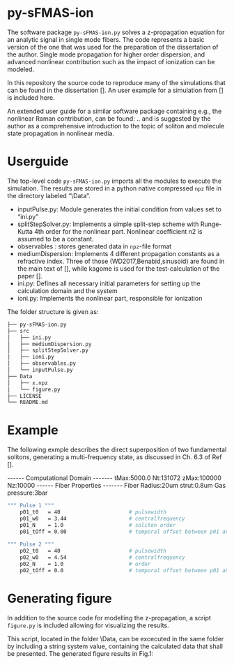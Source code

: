 # py-sFMAS-ion
The software package `py-sFMAS-ion.py` solves a z-propagation equation for an analytic signal in single mode fibers. The code represents a basic version of the one that was used for the preparation of the dissertation of the author. Single mode propagation for higher order dispersion, and advanced nonlinear contribution such as the impact of ionization can be modeled.

In this repository the source code to reproduce many of the simulations that can be found in the dissertation []. An user example for a simulation from [] is included here.

An extended user guide for a similar software package containing e.g., the nonlinear Raman contribution, can be found: ..
and is suggested by the author as a comprehensive introduction to the topic of soliton and molecule state propagation in nonlinear media.

# Userguide

The top-level code `py-sFMAS-ion.py` imports all the modules  to execute the simulation. The results are stored in a python native compressed `npz` file in the directory labeled “\Data”.

- inputPulse.py: Module generates the initial condition from values set to “ini.py”
- splitStepSolver.py: Implements a simple split-step scheme with Runge-Kutta 4th order for the nonlinear part. Nonlinear coefficient n2 is assumed to be a constant.
- observables : stores generated data in `npz`-file format
- mediumDispersion: Implements 4 different propagation constants as a refractive index. Three of those (WD2017,Benabid,sinusoid) are found in the main text of [], while kagome is used for the test-calculation of the paper [].
- ini.py: Defines all necessary initial parameters for setting up the calculation domain and the system
- ioni.py: Implements the nonlinear part, responsible for ionization


The folder structure is given as:

```bash
├── py-sFMAS-ion.py
├── src
│   ├── ini.py
│   ├── mediumDispersion.py
│   ├── splitStepSolver.py
│   ├── ioni.py
│   ├── observables.py
│   └── inputPulse.py
├── Data
│   ├── x.npz
│   └── figure.py
├── LICENSE
└── README.md

```

# Example

The following exmple describes the direct superposition of two fundamental solitons, generating a multi-frequency state, as discussed in Ch. 6.3 of Ref [].

------ Computational Domain -------
tMax:5000.0
Nt:131072
zMax:100000
Nz:10000
------ Fiber Properties -------
Fiber Radius:20um
strut:0.8um
Gas pressure:3bar

```bash
""" Pulse 1 """
    p01_t0   = 40                      # pulsewidth
    p01_w0   = 3.44                    # centralfrequency
    p01_N    = 1.0                     # soliton order         
    p01_tOff = 0.00                    # temporal offset between p01 and p02
   
""" Pulse 2 """
    p02_t0   = 40                      # pulsewidth
    p02_w0   = 4.54                    # centralfrequency    
    p02_N    = 1.0                     # order
    p02_tOff = 0.0                     # temporal offset between p01 and p02
```

# Generating figure

In addition to the source code for modelling the z-propagation, a script `figure.py` is included allowing for visualizing the results.

This script, located in the folder \Data, can be excecuted in the same folder by including a string system value, containing the calculated data that shall be presented. The generated figure results in Fig.1:
